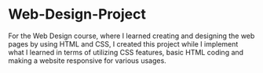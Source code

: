 # Web-Design-Project
For the Web Design course, where I learned creating and designing the web pages by using HTML and CSS, I created this project while I implement what I learned in terms of utilizing CSS features, basic HTML coding and making a website responsive for various usages. 
